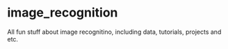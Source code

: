 # image_recognition

All fun stuff about image recognitino, including data, tutorials, projects and etc.
